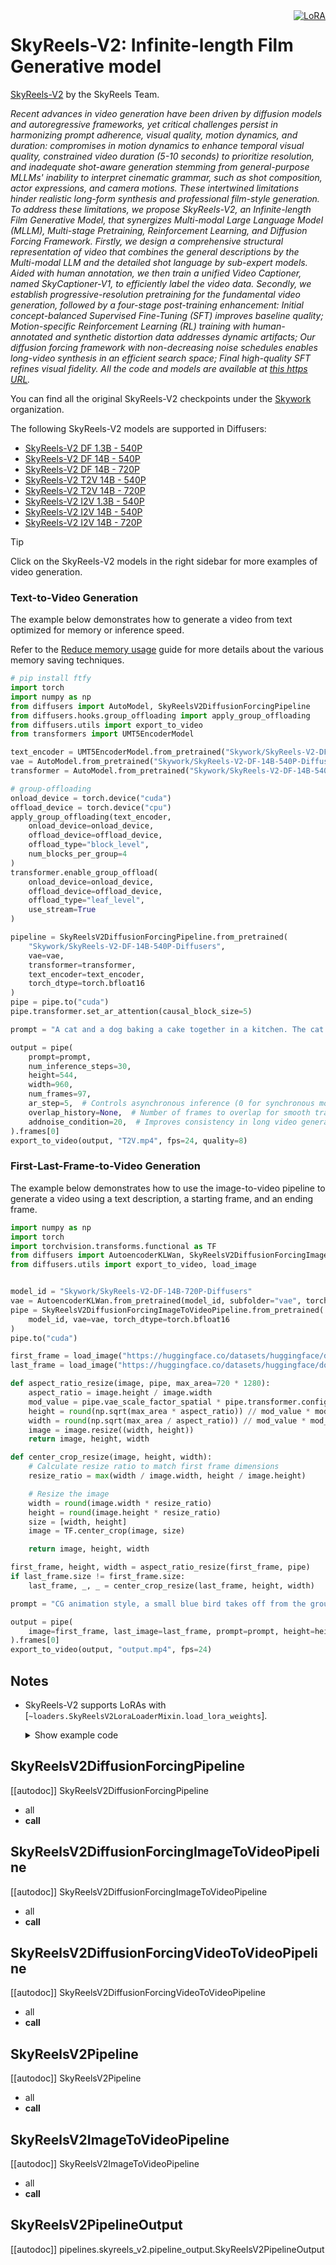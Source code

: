 <!-- Copyright 2024 The HuggingFace Team. All rights reserved.
#
# Licensed under the Apache License, Version 2.0 (the "License");
# you may not use this file except in compliance with the License.
# You may obtain a copy of the License at
#
#     http://www.apache.org/licenses/LICENSE-2.0
#
# Unless required by applicable law or agreed to in writing, software
# distributed under the License is distributed on an "AS IS" BASIS,
# WITHOUT WARRANTIES OR CONDITIONS OF ANY KIND, either express or implied.
# See the License for the specific language governing permissions and
# limitations under the License. -->

<div style="float: right;">
  <div class="flex flex-wrap space-x-1">
    <a href="https://huggingface.co/docs/diffusers/main/en/tutorials/using_peft_for_inference" target="_blank" rel="noopener">
      <img alt="LoRA" src="https://img.shields.io/badge/LoRA-d8b4fe?style=flat"/>
    </a>
  </div>
</div>

# SkyReels-V2: Infinite-length Film Generative model

[SkyReels-V2](https://huggingface.co/papers/2504.13074) by the SkyReels Team.

*Recent advances in video generation have been driven by diffusion models and autoregressive frameworks, yet critical challenges persist in harmonizing prompt adherence, visual quality, motion dynamics, and duration: compromises in motion dynamics to enhance temporal visual quality, constrained video duration (5-10 seconds) to prioritize resolution, and inadequate shot-aware generation stemming from general-purpose MLLMs' inability to interpret cinematic grammar, such as shot composition, actor expressions, and camera motions. These intertwined limitations hinder realistic long-form synthesis and professional film-style generation. To address these limitations, we propose SkyReels-V2, an Infinite-length Film Generative Model, that synergizes Multi-modal Large Language Model (MLLM), Multi-stage Pretraining, Reinforcement Learning, and Diffusion Forcing Framework. Firstly, we design a comprehensive structural representation of video that combines the general descriptions by the Multi-modal LLM and the detailed shot language by sub-expert models. Aided with human annotation, we then train a unified Video Captioner, named SkyCaptioner-V1, to efficiently label the video data. Secondly, we establish progressive-resolution pretraining for the fundamental video generation, followed by a four-stage post-training enhancement: Initial concept-balanced Supervised Fine-Tuning (SFT) improves baseline quality; Motion-specific Reinforcement Learning (RL) training with human-annotated and synthetic distortion data addresses dynamic artifacts; Our diffusion forcing framework with non-decreasing noise schedules enables long-video synthesis in an efficient search space; Final high-quality SFT refines visual fidelity. All the code and models are available at [this https URL](https://github.com/SkyworkAI/SkyReels-V2).*

You can find all the original SkyReels-V2 checkpoints under the [Skywork](https://huggingface.co/collections/Skywork/skyreels-v2-6801b1b93df627d441d0d0d9) organization.

The following SkyReels-V2 models are supported in Diffusers:
- [SkyReels-V2 DF 1.3B - 540P](https://huggingface.co/Skywork/SkyReels-V2-DF-1.3B-540P-Diffusers)
- [SkyReels-V2 DF 14B - 540P](https://huggingface.co/Skywork/SkyReels-V2-DF-14B-540P-Diffusers)
- [SkyReels-V2 DF 14B - 720P](https://huggingface.co/Skywork/SkyReels-V2-DF-14B-720P-Diffusers)
- [SkyReels-V2 T2V 14B - 540P](https://huggingface.co/Skywork/SkyReels-V2-T2V-14B-540P-Diffusers)
- [SkyReels-V2 T2V 14B - 720P](https://huggingface.co/Skywork/SkyReels-V2-T2V-14B-720P-Diffusers)
- [SkyReels-V2 I2V 1.3B - 540P](https://huggingface.co/Skywork/SkyReels-V2-I2V-1.3B-540P-Diffusers)
- [SkyReels-V2 I2V 14B - 540P](https://huggingface.co/Skywork/SkyReels-V2-I2V-14B-540P-Diffusers)
- [SkyReels-V2 I2V 14B - 720P](https://huggingface.co/Skywork/SkyReels-V2-I2V-14B-720P-Diffusers)

> [!TIP]
> Click on the SkyReels-V2 models in the right sidebar for more examples of video generation.

### Text-to-Video Generation

The example below demonstrates how to generate a video from text optimized for memory or inference speed.

<hfoptions id="T2V usage">
<hfoption id="T2V memory">

Refer to the [Reduce memory usage](../../optimization/memory) guide for more details about the various memory saving techniques.

```py
# pip install ftfy
import torch
import numpy as np
from diffusers import AutoModel, SkyReelsV2DiffusionForcingPipeline
from diffusers.hooks.group_offloading import apply_group_offloading
from diffusers.utils import export_to_video
from transformers import UMT5EncoderModel

text_encoder = UMT5EncoderModel.from_pretrained("Skywork/SkyReels-V2-DF-14B-540P-Diffusers", subfolder="text_encoder", torch_dtype=torch.bfloat16)
vae = AutoModel.from_pretrained("Skywork/SkyReels-V2-DF-14B-540P-Diffusers", subfolder="vae", torch_dtype=torch.float32)
transformer = AutoModel.from_pretrained("Skywork/SkyReels-V2-DF-14B-540P-Diffusers", subfolder="transformer", torch_dtype=torch.bfloat16)

# group-offloading
onload_device = torch.device("cuda")
offload_device = torch.device("cpu")
apply_group_offloading(text_encoder,
    onload_device=onload_device,
    offload_device=offload_device,
    offload_type="block_level",
    num_blocks_per_group=4
)
transformer.enable_group_offload(
    onload_device=onload_device,
    offload_device=offload_device,
    offload_type="leaf_level",
    use_stream=True
)

pipeline = SkyReelsV2DiffusionForcingPipeline.from_pretrained(
    "Skywork/SkyReels-V2-DF-14B-540P-Diffusers",
    vae=vae,
    transformer=transformer,
    text_encoder=text_encoder,
    torch_dtype=torch.bfloat16
)
pipe = pipe.to("cuda")
pipe.transformer.set_ar_attention(causal_block_size=5)

prompt = "A cat and a dog baking a cake together in a kitchen. The cat is carefully measuring flour, while the dog is stirring the batter with a wooden spoon. The kitchen is cozy, with sunlight streaming through the window."

output = pipe(
    prompt=prompt,
    num_inference_steps=30,
    height=544,
    width=960,
    num_frames=97,
    ar_step=5,  # Controls asynchronous inference (0 for synchronous mode)
    overlap_history=None,  # Number of frames to overlap for smooth transitions in long videos; 17 for long
    addnoise_condition=20,  # Improves consistency in long video generation
).frames[0]
export_to_video(output, "T2V.mp4", fps=24, quality=8)
```

</hfoption>
</hfoptions>

### First-Last-Frame-to-Video Generation

The example below demonstrates how to use the image-to-video pipeline to generate a video using a text description, a starting frame, and an ending frame.

<hfoptions id="FLF2V usage">
<hfoption id="usage">

```python
import numpy as np
import torch
import torchvision.transforms.functional as TF
from diffusers import AutoencoderKLWan, SkyReelsV2DiffusionForcingImageToVideoPipeline
from diffusers.utils import export_to_video, load_image


model_id = "Skywork/SkyReels-V2-DF-14B-720P-Diffusers"
vae = AutoencoderKLWan.from_pretrained(model_id, subfolder="vae", torch_dtype=torch.float32)
pipe = SkyReelsV2DiffusionForcingImageToVideoPipeline.from_pretrained(
    model_id, vae=vae, torch_dtype=torch.bfloat16
)
pipe.to("cuda")

first_frame = load_image("https://huggingface.co/datasets/huggingface/documentation-images/resolve/main/diffusers/flf2v_input_first_frame.png")
last_frame = load_image("https://huggingface.co/datasets/huggingface/documentation-images/resolve/main/diffusers/flf2v_input_last_frame.png")

def aspect_ratio_resize(image, pipe, max_area=720 * 1280):
    aspect_ratio = image.height / image.width
    mod_value = pipe.vae_scale_factor_spatial * pipe.transformer.config.patch_size[1]
    height = round(np.sqrt(max_area * aspect_ratio)) // mod_value * mod_value
    width = round(np.sqrt(max_area / aspect_ratio)) // mod_value * mod_value
    image = image.resize((width, height))
    return image, height, width

def center_crop_resize(image, height, width):
    # Calculate resize ratio to match first frame dimensions
    resize_ratio = max(width / image.width, height / image.height)

    # Resize the image
    width = round(image.width * resize_ratio)
    height = round(image.height * resize_ratio)
    size = [width, height]
    image = TF.center_crop(image, size)

    return image, height, width

first_frame, height, width = aspect_ratio_resize(first_frame, pipe)
if last_frame.size != first_frame.size:
    last_frame, _, _ = center_crop_resize(last_frame, height, width)

prompt = "CG animation style, a small blue bird takes off from the ground, flapping its wings. The bird's feathers are delicate, with a unique pattern on its chest. The background shows a blue sky with white clouds under bright sunshine. The camera follows the bird upward, capturing its flight and the vastness of the sky from a close-up, low-angle perspective."

output = pipe(
    image=first_frame, last_image=last_frame, prompt=prompt, height=height, width=width, guidance_scale=5.0
).frames[0]
export_to_video(output, "output.mp4", fps=24)
```

</hfoption>
</hfoptions>


## Notes

- SkyReels-V2 supports LoRAs with [`~loaders.SkyReelsV2LoraLoaderMixin.load_lora_weights`].

  <details>
  <summary>Show example code</summary>

  ```py
  # pip install ftfy
  import torch
  from diffusers import AutoModel, SkyReelsV2DiffusionForcingPipeline
  from diffusers.utils import export_to_video

  vae = AutoModel.from_pretrained(
      "Skywork/SkyReels-V2-DF-1.3B-540P-Diffusers", subfolder="vae", torch_dtype=torch.float32
  )
  pipeline = SkyReelsV2DiffusionForcingPipeline.from_pretrained(
      "Skywork/SkyReels-V2-DF-1.3B-540P-Diffusers", vae=vae, torch_dtype=torch.bfloat16
  )
  pipeline.to("cuda")

  pipeline.load_lora_weights("benjamin-paine/steamboat-willie-1.3b", adapter_name="steamboat-willie")
  pipeline.set_adapters("steamboat-willie")

  pipeline.enable_model_cpu_offload()

  # use "steamboat willie style" to trigger the LoRA
  prompt = """
  steamboat willie style, golden era animation, The camera rushes from far to near in a low-angle shot,
  revealing a white ferret on a log. It plays, leaps into the water, and emerges, as the camera zooms in
  for a close-up. Water splashes berry bushes nearby, while moss, snow, and leaves blanket the ground.
  Birch trees and a light blue sky frame the scene, with ferns in the foreground. Side lighting casts dynamic
  shadows and warm highlights. Medium composition, front view, low angle, with depth of field.
  """

  output = pipeline(
      prompt=prompt,
      num_frames=97,
      guidance_scale=6.0,
  ).frames[0]
  export_to_video(output, "output.mp4", fps=24)
  ```

  </details>


## SkyReelsV2DiffusionForcingPipeline

[[autodoc]] SkyReelsV2DiffusionForcingPipeline
  - all
  - __call__

## SkyReelsV2DiffusionForcingImageToVideoPipeline

[[autodoc]] SkyReelsV2DiffusionForcingImageToVideoPipeline
  - all
  - __call__

## SkyReelsV2DiffusionForcingVideoToVideoPipeline

[[autodoc]] SkyReelsV2DiffusionForcingVideoToVideoPipeline
  - all
  - __call__

## SkyReelsV2Pipeline

[[autodoc]] SkyReelsV2Pipeline
  - all
  - __call__

## SkyReelsV2ImageToVideoPipeline

[[autodoc]] SkyReelsV2ImageToVideoPipeline
  - all
  - __call__

## SkyReelsV2PipelineOutput

[[autodoc]] pipelines.skyreels_v2.pipeline_output.SkyReelsV2PipelineOutput
